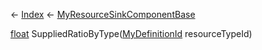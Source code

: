 ← [Index](Api-Index) ← [MyResourceSinkComponentBase](VRage.Game.Components.MyResourceSinkComponentBase)

[float](System.Single) SuppliedRatioByType([MyDefinitionId](VRage.Game.MyDefinitionId) resourceTypeId)

